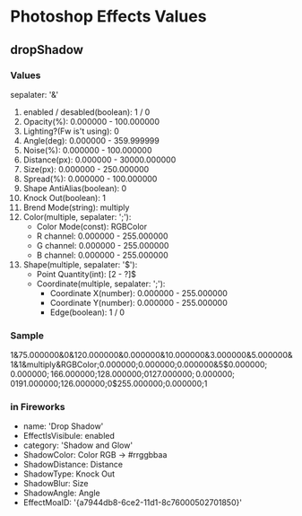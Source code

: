 Photoshop Effects Values
========================

## dropShadow

### Values

sepalater: '&'

1. enabled / desabled(boolean): 1 / 0
1. Opacity(%): 0.000000 - 100.000000
1. Lighting?(Fw is't using): 0
1. Angle(deg): 0.000000 - 359.999999
1. Noise(%): 0.000000 - 100.000000
1. Distance(px): 0.000000 - 30000.000000
1. Size(px): 0.000000 - 250.000000
1. Spread(%): 0.000000 - 100.000000
1. Shape AntiAlias(boolean): 0
1. Knock Out(boolean): 1
1. Brend Mode(string): multiply
1. Color(multiple, sepalater: ';'):
    * Color Mode(const): RGBColor
    * R channel: 0.000000 - 255.000000
    * G channel: 0.000000 - 255.000000
    * B channel: 0.000000 - 255.000000
1. Shape(multiple, sepalater: '$'):
    * Point Quantity(int): [2 - ?]$
    * Coordinate(multiple, sepalater: ';'): 
        * Coordinate X(number): 0.000000 - 255.000000
        * Coordinate Y(number): 0.000000 - 255.000000
        * Edge(boolean): 1 / 0

### Sample

1&75.000000&0&120.000000&0.000000&10.000000&3.000000&5.000000&1&1&multiply&RGBColor;0.000000;0.000000;0.000000&5$$0.000000;0.000000;1$66.000000;128.000000;0$127.000000;0.000000;0$191.000000;126.000000;0$255.000000;0.000000;1

### in Fireworks

* name: 'Drop Shadow'
* EffectIsVisibule: enabled
* category: 'Shadow and Glow'
* ShadowColor: Color RGB -> #rrggbbaa
* ShadowDistance: Distance
* ShadowType: Knock Out
* ShadowBlur: Size
* ShadowAngle: Angle
* EffectMoaID: '{a7944db8-6ce2-11d1-8c76000502701850}'
